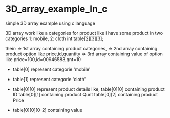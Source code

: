# 3D_array_example_In_c
simple 3D array example using c language

3D array work like a categories for product
like i have some product in two categories 1: mobile, 2: cloth
int table[2][3][3];

their:
=> 1st array containing product categories,
=> 2nd array containing product option like price,id,quantity
=> 3rd array containing value of option like price=100,id=00946583,qnt=10

* table[0] represent categorie 'mobile'
* table[1] represent categorie 'cloth'


* table[0][0] represent product details
  like, table[0][0] containing product ID
        table[0][1] containing product Qunt
        table[0][2] containing product Price
        
* table[0][0][0-2] containing value

